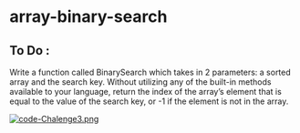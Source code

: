 # array-binary-search

## To Do :

Write a function called BinarySearch which takes in 2 parameters: a sorted array and the search key. Without utilizing any of the built-in methods available to your language, return the index of the array’s element that is equal to the value of the search key, or -1 if the element is not in the array.

[![code-Chalenge3.png](https://i.postimg.cc/bwjkKzCZ/code-Chalenge3.png)](https://postimg.cc/PP2CDkkH)